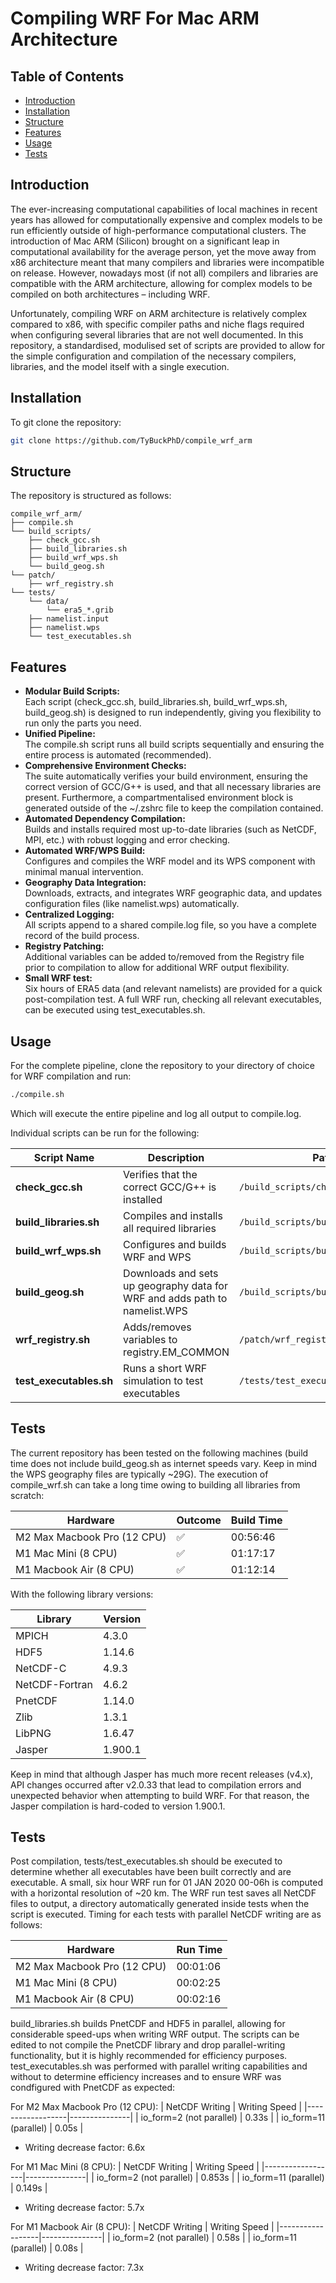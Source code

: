 # Compiling WRF For Mac ARM Architecture

## Table of Contents

- [Introduction](#introduction)
- [Installation](#installation)
- [Structure](#structure)
- [Features](#features)
- [Usage](#usage)
- [Tests](#tests)

## Introduction

The ever-increasing computational capabilities of local machines in recent years has allowed for computationally expensive and complex models to be run efficiently outside of high-performance computational clusters. The introduction of Mac ARM (Silicon) brought on a significant leap in computational availability for the average person, yet the move away from x86 architecture meant that many compilers and libraries were incompatible on release. However, nowadays most (if not all) compilers and libraries are compatible with the ARM architecture, allowing for complex models to be compiled on both architectures – including WRF.

Unfortunately, compiling WRF on ARM architecture is relatively complex compared to x86, with specific compiler paths and niche flags required when configuring several libraries that are not well documented. In this repository, a standardised, modulised set of scripts are provided to allow for the simple configuration and compilation of the necessary compilers, libraries, and the model itself with a single execution.

## Installation 

To git clone the repository:
```bash
git clone https://github.com/TyBuckPhD/compile_wrf_arm
```

## Structure

The repository is structured as follows:
```
compile_wrf_arm/
├── compile.sh
└── build_scripts/
    ├── check_gcc.sh
    ├── build_libraries.sh
    ├── build_wrf_wps.sh
    └── build_geog.sh
└── patch/
    ├── wrf_registry.sh
└── tests/
    └── data/
        └── era5_*.grib
    ├── namelist.input
    ├── namelist.wps
    └── test_executables.sh
```

## Features

- **Modular Build Scripts:**    
    Each script (check_gcc.sh, build_libraries.sh, build_wrf_wps.sh, build_geog.sh) is designed to run independently, giving you flexibility to run only the parts you need.
- **Unified Pipeline:**    
    The compile.sh script runs all build scripts sequentially and ensuring the entire process is automated (recommended).
- **Comprehensive Environment Checks:**    
    The suite automatically verifies your build environment, ensuring the correct version of GCC/G++ is used, and that all necessary libraries are present. Furthermore, a compartmentalised environment block is generated outside of the ~/.zshrc file to keep the compilation contained.
- **Automated Dependency Compilation:**    
    Builds and installs required most up-to-date libraries (such as NetCDF, MPI, etc.) with robust logging and error checking.
- **Automated WRF/WPS Build:**    
    Configures and compiles the WRF model and its WPS component with minimal manual intervention.
- **Geography Data Integration:**    
    Downloads, extracts, and integrates WRF geographic data, and updates configuration files (like namelist.wps) automatically.
- **Centralized Logging:**    
    All scripts append to a shared compile.log file, so you have a complete record of the build process.
- **Registry Patching:**    
    Additional variables can be added to/removed from the Registry file prior to compilation to allow for additional WRF output flexibility.
- **Small WRF test:**    
    Six hours of ERA5 data (and relevant namelists) are provided for a quick post-compilation test. A full WRF run, checking all relevant executables, can be executed using test_executables.sh.

## Usage

For the complete pipeline, clone the repository to your directory of choice for WRF compilation and run:
```bash
./compile.sh
```
Which will execute the entire pipeline and log all output to compile.log.

Individual scripts can be run for the following:

| Script Name           | Description                                  | Path                             |
|-----------------------|----------------------------------------------|----------------------------------|
| **check_gcc.sh**      | Verifies that the correct GCC/G++ is installed   | `/build_scripts/check_gcc.sh`   |
| **build_libraries.sh**| Compiles and installs all required libraries   | `/build_scripts/build_libraries.sh` |
| **build_wrf_wps.sh**  | Configures and builds WRF and WPS              | `/build_scripts/build_wrf_wps.sh`|
| **build_geog.sh**     | Downloads and sets up geography data for WRF and adds path to namelist.WPS   | `/build_scripts/build_geog.sh`  |
| **wrf_registry.sh**   | Adds/removes variables to registry.EM_COMMON | `/patch/wrf_registry.sh` |
| **test_executables.sh** | Runs a short WRF simulation to test executables | `/tests/test_executables.sh` |

## Tests

The current repository has been tested on the following machines (build time does not include build_geog.sh as internet speeds vary. Keep in mind the WPS geography files are typically ~29G). The execution of compile_wrf.sh can take a long time owing to building all libraries from scratch:

| Hardware                    | Outcome | Build Time |
|-----------------------------|---------|------------|
| M2 Max Macbook Pro (12 CPU) |    ✅   |  00:56:46  |
| M1 Mac Mini (8 CPU)         |    ✅   |  01:17:17  |
| M1 Macbook Air (8 CPU)      |    ✅   |  01:12:14  | 

With the following library versions:

| Library | Version |
|---------|---------|
| MPICH | 4.3.0 |
| HDF5 | 1.14.6 |
| NetCDF-C | 4.9.3 |
| NetCDF-Fortran | 4.6.2 |
| PnetCDF | 1.14.0 |
| Zlib | 1.3.1|
| LibPNG | 1.6.47 |
| Jasper | 1.900.1|

Keep in mind that although Jasper has much more recent releases (v4.x), API changes occurred after v2.0.33 that lead to compilation errors and unexpected behavior when attempting to build WRF. For that reason, the Jasper compilation is hard-coded to version 1.900.1.

## Tests

Post compilation, tests/test_executables.sh should be executed to determine whether all executables have been built correctly and are executable. A small, six hour WRF run for 01 JAN 2020 00-06h is computed with a horizontal resolution of ~20 km. The WRF run test saves all NetCDF files to output, a directory automatically generated inside tests when the script is executed. Timing for each tests with parallel NetCDF writing are as follows:

| Hardware                    | Run Time |
|-----------------------------|----------|
| M2 Max Macbook Pro (12 CPU) | 00:01:06 |
| M1 Mac Mini (8 CPU)         | 00:02:25 |
| M1 Macbook Air (8 CPU)      | 00:02:16 |

build_libraries.sh builds PnetCDF and HDF5 in parallel, allowing for considerable speed-ups when writing WRF output. The scripts can be edited to not compile the PnetCDF library and drop parallel-writing functionality, but it is highly recommended for efficiency purposes. test_executables.sh was performed with parallel writing capabilities and without to determine efficiency increases and to ensure WRF was condfigured with PnetCDF as expected:

For M2 Max Macbook Pro (12 CPU):
| NetCDF Writing | Writing Speed |
|------------------|---------------|
| io_form=2 (not parallel) | 0.33s |
| io_form=11 (parallel) | 0.05s |

- Writing decrease factor: 6.6x

For M1 Mac Mini (8 CPU):
| NetCDF Writing | Writing Speed |
|------------------|---------------|
| io_form=2 (not parallel) | 0.853s |
| io_form=11 (parallel) | 0.149s |

- Writing decrease factor: 5.7x
  
For M1 Macbook Air (8 CPU):
| NetCDF Writing | Writing Speed |
|------------------|---------------|
| io_form=2 (not parallel) | 0.58s |
| io_form=11 (parallel) | 0.08s |

- Writing decrease factor: 7.3x

